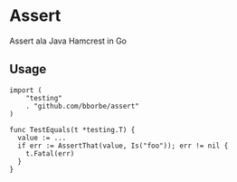 # Assert

Assert ala Java Hamcrest in Go

## Usage

```
import (
	"testing"
	. "github.com/bborbe/assert"
)

func TestEquals(t *testing.T) {
  value := ...
  if err := AssertThat(value, Is("foo")); err != nil {
    t.Fatal(err)
  }
}
```
